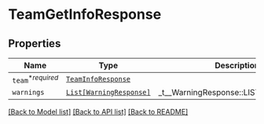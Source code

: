 # TeamGetInfoResponse



## Properties
Name | Type | Description | Notes
------------ | ------------- | ------------- | -------------
| `team`<sup>*_required_</sup> | [```TeamInfoResponse```](TeamInfoResponse.md) |    |  |
| `warnings` | [```List[WarningResponse]```](WarningResponse.md) |  _t__WarningResponse::LIST_DESCRIPTION  |  |

[[Back to Model list]](../README.md#documentation-for-models) [[Back to API list]](../README.md#documentation-for-api-endpoints) [[Back to README]](../README.md)


